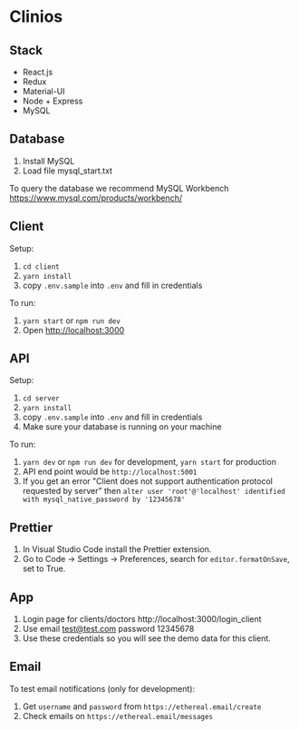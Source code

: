 # Clinios

## Stack

- React.js
- Redux
- Material-UI
- Node + Express
- MySQL

## Database

1. Install MySQL
2. Load file mysql_start.txt

To query the database we recommend MySQL Workbench https://www.mysql.com/products/workbench/

## Client

Setup:

1. `cd client`
2. `yarn install`
3. copy `.env.sample` into `.env` and fill in credentials

To run:

1. `yarn start` or `npm run dev`
2. Open [http://localhost:3000](http://localhost:3000)

## API

Setup:

1. `cd server`
2. `yarn install`
3. copy `.env.sample` into `.env` and fill in credentials
4. Make sure your database is running on your machine

To run:

1. `yarn dev` or `npm run dev` for development, `yarn start` for production
2. API end point would be `http://localhost:5001`
3. If you get an error "Client does not support authentication protocol requested by server" then
    `alter user 'root'@'localhost' identified with mysql_native_password by '12345678'`

## Prettier

1. In Visual Studio Code install the Prettier extension.
2. Go to Code -> Settings -> Preferences, search for `editor.formatOnSave`, set to True.

## App

1. Login page for clients/doctors http://localhost:3000/login_client
2. Use email test@test.com password 12345678
3. Use these credentials so you will see the demo data for this client.

## Email

To test email notifications (only for development):

1. Get `username` and `password` from `https://ethereal.email/create`
2. Check emails on `https://ethereal.email/messages`
